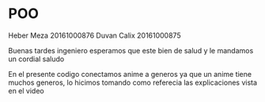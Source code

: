 # POO
Heber Meza 20161000876
Duvan Calix 20161000875

Buenas tardes ingeniero esperamos que este bien de salud y le mandamos un cordial saludo 

En el presente codigo conectamos anime a generos ya que un anime tiene muchos generos, lo hicimos tomando como referecia las explicaciones vista en el video
